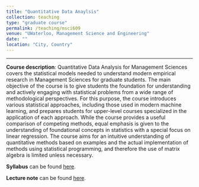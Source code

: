 ```yaml
---
title: "Quantitative Data Anaylsis"
collection: teaching
type: "graduate course"
permalink: /teaching/msci609
venue: "UWaterloo, Management Science and Engineering"
date: ""
location: "City, Country"
---
```


---

**Course description**: Quantitative Data Analysis for Management Sciences covers the statistical models needed to understand modern empirical research in Management Sciences for graduate students. The main objective of the course is to give students the foundation for understanding and actively engaging with statistical problems from a wide range of methodological perspectives. For this purpose, the course introduces various statistical approaches, including those used in modern machine learning, and prepares students for upper-level courses specialized in the application of each approach. While the course provides a useful comparison of competing methods, equal emphasis is given to the understanding of foundational concepts in statistics with a special focus on linear regression. The course aims for an intuitive understanding of quantitative methods based on examples and the actual implementation of methods using statistical programming, and therefore the use of matrix algebra is limited unless necessary.  

**Syllabus** can be found [here](http://yangjh2612.github.io/files/MSCI609_Syllabus_Spring2022.pdf).

**Lecture note** can be found [here](http://yangjh2612.github.io/files/qda_lecture_note.pdf).

